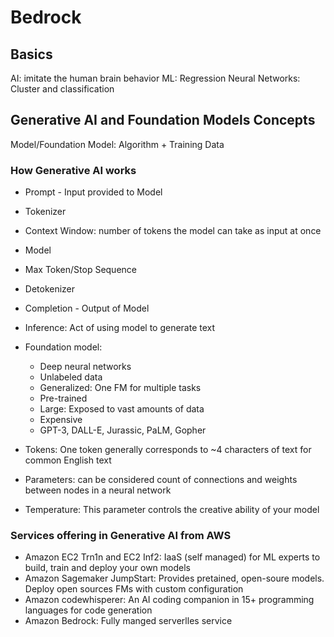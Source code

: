 # Bedrock

## Basics

AI: imitate the human brain behavior
ML: Regression
Neural Networks: Cluster and classification

## Generative AI and Foundation Models Concepts

Model/Foundation Model: Algorithm + Training Data

### How Generative AI works

* Prompt - Input provided to Model
* Tokenizer
* Context Window: number of tokens the model can take as input at once
* Model 
* Max Token/Stop Sequence
* Detokenizer
* Completion - Output of Model
* Inference: Act of using model to generate text
* Foundation model: 
    * Deep neural networks
    * Unlabeled data
    * Generalized: One FM for multiple tasks
    * Pre-trained
    * Large: Exposed to vast amounts of data
    * Expensive
    * GPT-3, DALL-E, Jurassic, PaLM, Gopher

* Tokens: One token generally corresponds to ~4 characters of text for common English text
* Parameters: can be considered count of connections and weights between nodes in a neural network
* Temperature: This parameter controls the creative ability of your model

### Services offering in Generative AI from AWS

* Amazon EC2 Trn1n and EC2 Inf2: IaaS (self managed) for ML experts to build, train and deploy your own models
* Amazon Sagemaker JumpStart: Provides pretained, open-soure models. Deploy open sources FMs with custom configuration
* Amazon codewhisperer: An AI coding companion in 15+ programming languages for code generation
* Amazon Bedrock: Fully manged serverlles service 